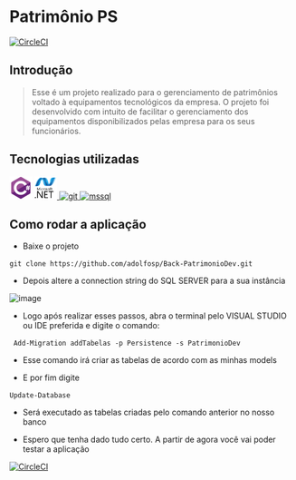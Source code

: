 # Patrimônio PS

[![CircleCI](https://circleci.com/gh/adolfosp/Back-PatrimonioDev/tree/main.svg?style=svg)](https://app.circleci.com/pipelines/github/adolfosp)
## Introdução

> Esse é um projeto realizado para o gerenciamento de patrimônios voltado à equipamentos tecnológicos da empresa. O projeto foi desenvolvido com intuito de facilitar o gerenciamento dos equipamentos disponibilizados pelas empresa para os seus funcionários.

## Tecnologias utilizadas
 
<img src="https://raw.githubusercontent.com/devicons/devicon/master/icons/csharp/csharp-original.svg" alt="csharp" width="40" height="40"/> </a>
 <a href="https://dotnet.microsoft.com/" target="_blank"> <img src="https://raw.githubusercontent.com/devicons/devicon/master/icons/dot-net/dot-net-original-wordmark.svg" alt="dotnet" width="40" height="40"/> </a> <a href="https://git-scm.com/" target="_blank"> <img src="https://www.vectorlogo.zone/logos/git-scm/git-scm-icon.svg" alt="git" width="40" height="40"/> </a> 
<a href="https://www.microsoft.com/en-us/sql-server" target="_blank"> <img src="https://www.svgrepo.com/show/303229/microsoft-sql-server-logo.svg" alt="mssql" width="40" height="40"/> </a></p>

## Como rodar a aplicação

- Baixe o projeto
```
git clone https://github.com/adolfosp/Back-PatrimonioDev.git
```
- Depois altere a connection string do SQL SERVER para a sua instância

![image](https://user-images.githubusercontent.com/39220517/162618546-bdb8884b-1776-4a9a-8e63-e7c82d5296cf.png)

- Logo após realizar esses passos, abra o terminal pelo VISUAL STUDIO ou IDE preferida e digite o comando:
```
 Add-Migration addTabelas -p Persistence -s PatrimonioDev
```
- Esse comando irá criar as tabelas de acordo com as minhas models 

- E por fim digite
```
Update-Database
```
- Será executado as tabelas criadas pelo comando anterior no nosso banco

- Espero que tenha dado tudo certo. A partir de agora você vai poder testar a aplicação




[![CircleCI](https://circleci.com/gh/adolfosp/Back-PatrimonioDev.svg?style=svg&circle-token=20a665b5da536a4849089b6d94f5c02c9aba6356)](https://github.com/adolfosp/Back-PatrimonioDev/tree/master)
